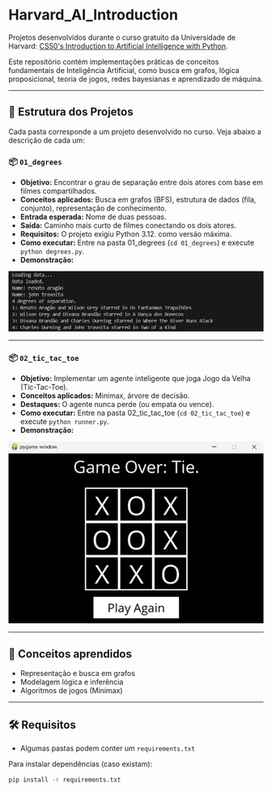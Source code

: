 # Harvard_AI_Introduction

Projetos desenvolvidos durante o curso gratuito da Universidade de Harvard: [CS50's Introduction to Artificial Intelligence with Python](https://cs50.harvard.edu/ai/).

Este repositório contém implementações práticas de conceitos fundamentais de Inteligência Artificial, como busca em grafos, lógica proposicional, teoria de jogos, redes bayesianas e aprendizado de máquina.

---

## 📁 Estrutura dos Projetos

Cada pasta corresponde a um projeto desenvolvido no curso. Veja abaixo a descrição de cada um:

### 📦 `01_degrees`

- **Objetivo:** Encontrar o grau de separação entre dois atores com base em filmes compartilhados.
- **Conceitos aplicados:** Busca em grafos (BFS), estrutura de dados (fila, conjunto), representação de conhecimento.
- **Entrada esperada:** Nome de duas pessoas.
- **Saída:** Caminho mais curto de filmes conectando os dois atores.
- **Requisitos:** O projeto exigiu Python 3.12. como versão máxima.
- **Como executar:** Entre na pasta 01_degrees (`cd 01_degrees`) e execute `python degrees.py`.
- **Demonstração:**
  
![Exemplo de execução](img/degrees.png)

---

### 📦 `02_tic_tac_toe`

- **Objetivo:** Implementar um agente inteligente que joga Jogo da Velha (Tic-Tac-Toe).
- **Conceitos aplicados:** Minimax, árvore de decisão.
- **Destaques:** O agente nunca perde (ou empata ou vence).
- **Como executar:** Entre na pasta 02_tic_tac_toe (`cd 02_tic_tac_toe`) e execute `python runner.py`.
- **Demonstração:**
  
![Exemplo de execução](img/tic_tac_toe.png)

---

## 🧠 Conceitos aprendidos

- Representação e busca em grafos
- Modelagem lógica e inferência
- Algoritmos de jogos (Minimax)

---

## 🛠️ Requisitos

- Algumas pastas podem conter um `requirements.txt`

Para instalar dependências (caso existam):

```bash
pip install -r requirements.txt
